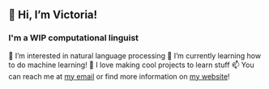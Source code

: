 ## 👋 Hi, I’m Victoria!

### I'm a WIP computational linguist  

👀 I’m interested in natural language processing 
🌱 I’m currently learning how to do machine learning!
🍅 I love making cool projects to learn stuff
📫 You can reach me at [my email](victorialslocum@gmail.com) or find more information on [my website](https://victoriaslocum.com)!
